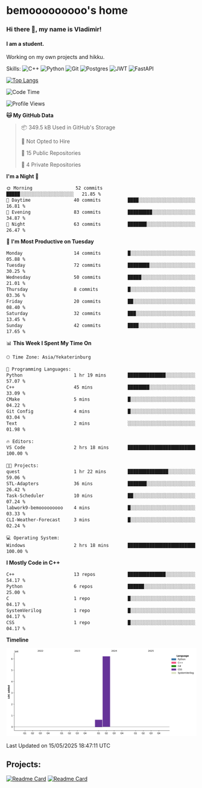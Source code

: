 # bemooooooooo's home
### Hi there 👋, my name is Vladimir!
#### I am a student.
Working on my own projects and hikku.

Skills: ![C++](https://img.shields.io/badge/c++-%2300599C.svg?style=for-the-badge&logo=c%2B%2B&logoColor=white) ![Python](https://img.shields.io/badge/python-3670A0?style=for-the-badge&logo=python&logoColor=ffdd54) ![Git](https://img.shields.io/badge/git-%23F05033.svg?style=for-the-badge&logo=git&logoColor=white) ![Postgres](https://img.shields.io/badge/postgres-%23316192.svg?style=for-the-badge&logo=postgresql&logoColor=white) ![JWT](https://img.shields.io/badge/JWT-black?style=for-the-badge&logo=JSON%20web%20tokens) ![FastAPI](https://img.shields.io/badge/FastAPI-005571?style=for-the-badge&logo=fastapi)
<!--![GitHub streak stats](https://streak-stats.demolab.com/?user=bemooooooooo)-->

[![Top Langs](https://github-readme-stats.vercel.app/api/top-langs/?username=bemooooooooo)](https://github.com/anuraghazra/github-readme-stats)

<!--START_SECTION:waka-->
![Code Time](http://img.shields.io/badge/Code%20Time-33%20hrs%2026%20mins-blue)

![Profile Views](http://img.shields.io/badge/Profile%20Views-0-blue)

**🐱 My GitHub Data** 

> 📦 349.5 kB Used in GitHub's Storage 
 > 
> 🚫 Not Opted to Hire
 > 
> 📜 15 Public Repositories 
 > 
> 🔑 4 Private Repositories 
 > 
**I'm a Night 🦉** 

```text
🌞 Morning                52 commits          █████░░░░░░░░░░░░░░░░░░░░   21.85 % 
🌆 Daytime                40 commits          ████░░░░░░░░░░░░░░░░░░░░░   16.81 % 
🌃 Evening                83 commits          █████████░░░░░░░░░░░░░░░░   34.87 % 
🌙 Night                  63 commits          ███████░░░░░░░░░░░░░░░░░░   26.47 % 
```
📅 **I'm Most Productive on Tuesday** 

```text
Monday                   14 commits          █░░░░░░░░░░░░░░░░░░░░░░░░   05.88 % 
Tuesday                  72 commits          ████████░░░░░░░░░░░░░░░░░   30.25 % 
Wednesday                50 commits          █████░░░░░░░░░░░░░░░░░░░░   21.01 % 
Thursday                 8 commits           █░░░░░░░░░░░░░░░░░░░░░░░░   03.36 % 
Friday                   20 commits          ██░░░░░░░░░░░░░░░░░░░░░░░   08.40 % 
Saturday                 32 commits          ███░░░░░░░░░░░░░░░░░░░░░░   13.45 % 
Sunday                   42 commits          ████░░░░░░░░░░░░░░░░░░░░░   17.65 % 
```


📊 **This Week I Spent My Time On** 

```text
🕑︎ Time Zone: Asia/Yekaterinburg

💬 Programming Languages: 
Python                   1 hr 19 mins        ██████████████░░░░░░░░░░░   57.07 % 
C++                      45 mins             ████████░░░░░░░░░░░░░░░░░   33.09 % 
CMake                    5 mins              █░░░░░░░░░░░░░░░░░░░░░░░░   04.22 % 
Git Config               4 mins              █░░░░░░░░░░░░░░░░░░░░░░░░   03.04 % 
Text                     2 mins              ░░░░░░░░░░░░░░░░░░░░░░░░░   01.98 % 

🔥 Editors: 
VS Code                  2 hrs 18 mins       █████████████████████████   100.00 % 

🐱‍💻 Projects: 
quest                    1 hr 22 mins        ███████████████░░░░░░░░░░   59.06 % 
STL-Adapters             36 mins             ███████░░░░░░░░░░░░░░░░░░   26.42 % 
Task-Scheduler           10 mins             ██░░░░░░░░░░░░░░░░░░░░░░░   07.24 % 
labwork9-bemooooooooo    4 mins              █░░░░░░░░░░░░░░░░░░░░░░░░   03.33 % 
CLI-Weather-Forecast     3 mins              █░░░░░░░░░░░░░░░░░░░░░░░░   02.24 % 

💻 Operating System: 
Windows                  2 hrs 18 mins       █████████████████████████   100.00 % 
```

**I Mostly Code in C++** 

```text
C++                      13 repos            ██████████████░░░░░░░░░░░   54.17 % 
Python                   6 repos             ██████░░░░░░░░░░░░░░░░░░░   25.00 % 
C                        1 repo              █░░░░░░░░░░░░░░░░░░░░░░░░   04.17 % 
SystemVerilog            1 repo              █░░░░░░░░░░░░░░░░░░░░░░░░   04.17 % 
CSS                      1 repo              █░░░░░░░░░░░░░░░░░░░░░░░░   04.17 % 
```



**Timeline**

![Lines of Code chart](https://raw.githubusercontent.com/bemooooooooo/bemooooooooo/main/assets/bar_graph.png)


 Last Updated on 15/05/2025 18:47:11 UTC
<!--END_SECTION:waka-->

## Projects:
[![Readme Card](https://github-readme-stats.vercel.app/api/pin/?username=bemooooooooo&repo=Gui-for-DataBase)](https://github.com/bemooooooooo/Gui-for-DataBase) [![Readme Card](https://github-readme-stats.vercel.app/api/pin/?username=bemooooooooo&repo=FileService)](https://github.com/bemooooooooo/FileService)
